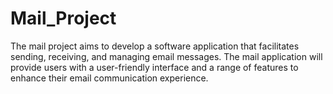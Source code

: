 # Mail_Project

The mail project aims to develop a software application that facilitates sending, receiving, and managing email messages. The mail application will provide users with a user-friendly interface and a range of features to enhance their email communication experience.

